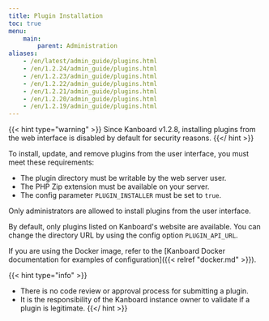 ```yaml
---
title: Plugin Installation
toc: true
menu:
    main:
        parent: Administration
aliases:
    - /en/latest/admin_guide/plugins.html
    - /en/1.2.24/admin_guide/plugins.html
    - /en/1.2.23/admin_guide/plugins.html
    - /en/1.2.22/admin_guide/plugins.html
    - /en/1.2.21/admin_guide/plugins.html
    - /en/1.2.20/admin_guide/plugins.html
    - /en/1.2.19/admin_guide/plugins.html
---
```


{{< hint type="warning" >}}
Since Kanboard v1.2.8, installing plugins from the web interface is disabled by default for security reasons.
{{</ hint >}}

To install, update, and remove plugins from the user interface, you must meet these requirements:

- The plugin directory must be writable by the web server user.
- The PHP Zip extension must be available on your server.
- The config parameter `PLUGIN_INSTALLER` must be set to `true`.

Only administrators are allowed to install plugins from the user interface.

By default, only plugins listed on Kanboard's website are available. You can change the directory URL by using the config option `PLUGIN_API_URL`.

If you are using the Docker image, refer to the [Kanboard Docker documentation for examples of configuration]({{< relref "docker.md" >}}).

{{< hint type="info" >}}
- There is no code review or approval process for submitting a plugin.
- It is the responsibility of the Kanboard instance owner to validate if a plugin is legitimate.
{{</ hint >}}
